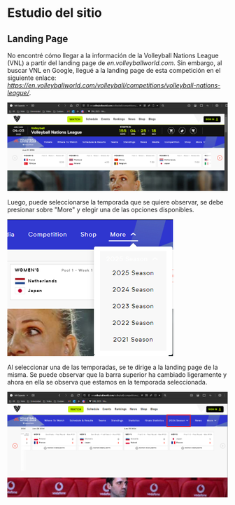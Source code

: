 # Estudio del sitio

## Landing Page

No encontré cómo llegar a la información de la Volleyball Nations League (VNL) a partir del landing page de *en.volleyballworld.com*. Sin embargo, al buscar VNL en Google, llegué a la landing page de esta competición en el siguiente enlace: *https://en.volleyballworld.com/volleyball/competitions/volleyball-nations-league/*.

![Landing Page VNL](assets_estudio_del_sitio/landing_vnl.png)

Luego, puede seleccionarse la temporada que se quiere observar, se debe presionar sobre "More" y elegir una de las opciones disponibles.

![Dropdown de todas las temporadas](assets_estudio_del_sitio/all_seasons.png)

Al seleccionar una de las temporadas, se te dirige a la landing page de la misma. Se puede observar que la barra superior ha cambiado ligeramente y ahora en ella se observa que estamos en la temporada seleccionada.

![Landing Page de la temporada seleccionada](assets_estudio_del_sitio/landing_selected_season.png)

